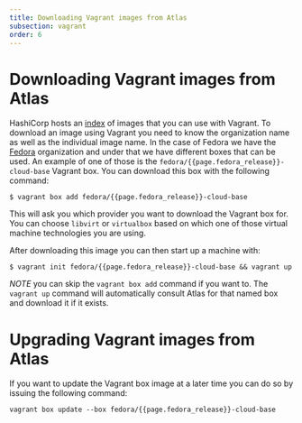 ```yaml
---
title: Downloading Vagrant images from Atlas
subsection: vagrant
order: 6
---
```


# Downloading Vagrant images from Atlas

HashiCorp hosts an [index](https://app.vagrantup.com/boxes/search)
of images that you can use with Vagrant. To download an image using 
Vagrant you need to know the organization name as well as the individual
image name. In the case of Fedora we have the [Fedora](https://app.vagrantup.com/fedora/)
organization and under that we have different boxes that can be used.
An example of one of those is the `fedora/{{page.fedora_release}}-cloud-base` Vagrant box.
You can download this box with the following command:

```
$ vagrant box add fedora/{{page.fedora_release}}-cloud-base
```

This will ask you which provider you want to download the Vagrant box
for. You can choose `libvirt` or `virtualbox` based on which one of
those virtual machine technologies you are using.

After downloading this image you can then start up a machine with:

```
$ vagrant init fedora/{{page.fedora_release}}-cloud-base && vagrant up
```

*NOTE* you can skip the `vagrant box add` command if you want to. The
`vagrant up` command will automatically consult Atlas for that named
box and download it if it exists.

# Upgrading Vagrant images from Atlas

If you want to update the Vagrant box image at a later time you can do
so by issuing the following command:

```
vagrant box update --box fedora/{{page.fedora_release}}-cloud-base
```
